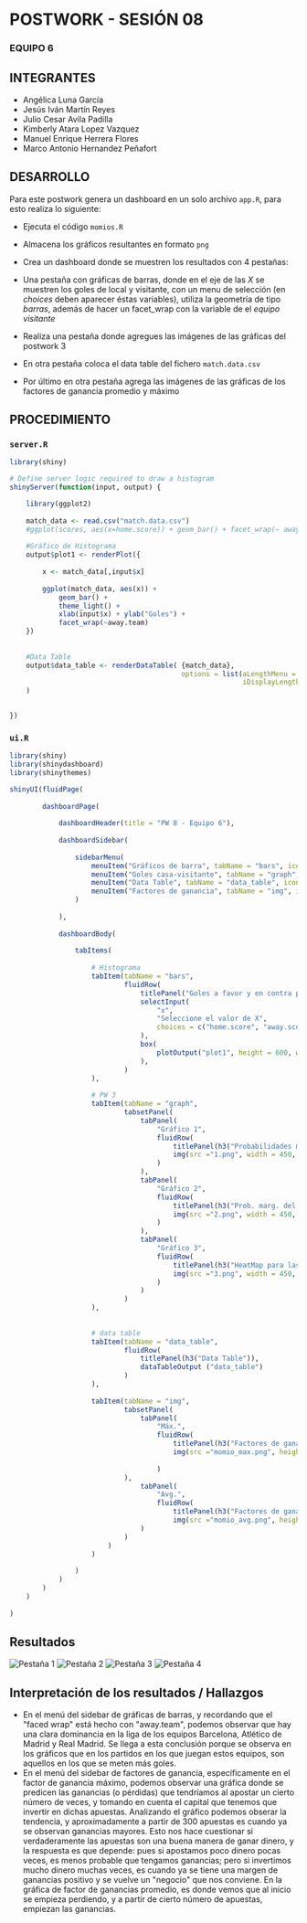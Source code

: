 #     POSTWORK - SESIÓN 08
### EQUIPO 6

## INTEGRANTES
- Angélica Luna García
- Jesús Iván Martín Reyes
- Julio Cesar Avila Padilla
- Kimberly Atara Lopez Vazquez
- Manuel Enrique Herrera Flores
- Marco Antonio Hernandez Peñafort


## DESARROLLO

Para este postwork genera un dashboard en un solo archivo `app.R`, para esto realiza lo siguiente: 

- Ejecuta el código `momios.R`

- Almacena los gráficos resultantes en formato `png` 

- Crea un dashboard donde se muestren los resultados con 4 pestañas:
   
- Una pestaña con gráficas de barras, donde en el eje de las _X_ se muestren los goles de local y visitante, con un menu de selección (en _choices_ deben aparecer éstas variables), utiliza la geometría de tipo _barras_, además de hacer un facet_wrap con la variable de el _equipo visitante_
   
- Realiza una pestaña donde agregues las imágenes de las gráficas del postwork 3
    
- En otra pestaña coloca el data table del fichero `match.data.csv` 
    
- Por último en otra pestaña agrega las imágenes de las gráficas de los factores de ganancia promedio y máximo


## PROCEDIMIENTO

### `server.R`

```R
library(shiny)

# Define server logic required to draw a histogram
shinyServer(function(input, output) {

    library(ggplot2)
    
    match_data <- read.csv("match.data.csv")
    #ggplot(scores, aes(x=home.score)) + geom_bar() + facet_wrap(~ away.team)
    
    #Gráfico de Histograma
    output$plot1 <- renderPlot({
        
        x <- match_data[,input$x]
        
        ggplot(match_data, aes(x)) + 
            geom_bar() +
            theme_light() + 
            xlab(input$x) + ylab("Goles") + 
            facet_wrap(~away.team)
    })
    
    
    #Data Table
    output$data_table <- renderDataTable( {match_data}, 
                                          options = list(aLengthMenu = c(10,15,25,50),
                                                         iDisplayLength = 15)
    )
    

})
```

### `ui.R`
````R
library(shiny)
library(shinydashboard)
library(shinythemes)

shinyUI(fluidPage(
        
        dashboardPage(
            
            dashboardHeader(title = "PW 8 - Equipo 6"),
            
            dashboardSidebar(
                
                sidebarMenu(
                    menuItem("Gráficos de barra", tabName = "bars", icon = icon("bar-chart")),
                    menuItem("Goles casa-visitante", tabName = "graph", icon = icon("area-chart")),
                    menuItem("Data Table", tabName = "data_table", icon = icon("table")),
                    menuItem("Factores de ganancia", tabName = "img", icon = icon("file-picture-o"))
                )
                
            ),
            
            dashboardBody(
                
                tabItems(
                    
                    # Histograma
                    tabItem(tabName = "bars",
                            fluidRow(
                                titlePanel("Goles a favor y en contra por equipo"), 
                                selectInput(
                                    "x",
                                    "Seleccione el valor de X",
                                    choices = c("home.score", "away.score")
                                ),
                                box(
                                    plotOutput("plot1", height = 600, width = 700)
                                ),
                            )
                    ),
                    
                    # PW 3
                    tabItem(tabName = "graph",
                            tabsetPanel(
                                tabPanel(
                                    "Gráfico 1",
                                    fluidRow(
                                        titlePanel(h3("Probabilidades marginales del número de goles que anota el equipo de casa")),
                                        img(src ="1.png", width = 450, height = 450)
                                    )
                                ),
                                tabPanel(
                                    "Gráfico 2",
                                    fluidRow(
                                        titlePanel(h3("Prob. marg. del número de goles que anota el equipo de visitante")),
                                        img(src ="2.png", width = 450, height = 450)
                                    )
                                ),
                                tabPanel(
                                    "Gráfico 3",
                                    fluidRow(
                                        titlePanel(h3("HeatMap para las probabilidades conjuntas")),
                                        img(src ="3.png", width = 450, height = 450)
                                    )
                                )
                            )
                    ),
                    
                    
                    # data table
                    tabItem(tabName = "data_table",
                            fluidRow(        
                                titlePanel(h3("Data Table")),
                                dataTableOutput ("data_table")
                            )
                    ), 
                    
                    tabItem(tabName = "img",
                            tabsetPanel(
                                tabPanel(
                                    "Máx.",
                                    fluidRow(
                                        titlePanel(h3("Factores de ganancia máximo")),
                                        img(src ="momio_max.png", height = 450)
                                        
                                    )
                            ),
                                tabPanel(
                                    "Avg.",
                                    fluidRow(
                                        titlePanel(h3("Factores de ganancia promedio")),
                                        img(src ="momio_avg.png", height = 450)
                                )
                            )
                        )
                    )
                    
                )
            )
        )
    )
    
)
````

## Resultados

![Pestaña 1](https://github.com/AvilaJulio/bedu-ds-equipo6/blob/main/Postwork%208/screenshots/1.png)
![Pestaña 2](https://github.com/AvilaJulio/bedu-ds-equipo6/blob/main/Postwork%208/screenshots/2.png)
![Pestaña 3](https://github.com/AvilaJulio/bedu-ds-equipo6/blob/main/Postwork%208/screenshots/3.png)
![Pestaña 4](https://github.com/AvilaJulio/bedu-ds-equipo6/blob/main/Postwork%208/screenshots/4.png)

## Interpretación de los resultados / Hallazgos

- En el menú del sidebar de gráficas de barras, y recordando que el "faced wrap" está hecho con "away.team", podemos observar que hay una clara dominancia en la liga de los equipos Barcelona, Atlético de Madrid y Real Madrid. Se llega a esta conclusión porque se observa en los gráficos que en los partidos en los que juegan estos equipos, son aquellos en los que se meten más goles.
- En el menú del sidebar de factores de ganancia, específicamente en el factor de ganancia máximo, podemos observar una gráfica donde se predicen las ganancias (o pérdidas) que tendríamos al apostar un cierto número de veces, y tomando en cuenta el capital que tenemos que invertir en dichas apuestas. Analizando el gráfico podemos obserar la tendencia, y aproximadamente a partir de 300 apuestas es cuando ya se observan ganancias mayores. Esto nos hace cuestionar si verdaderamente las apuestas son una buena manera de ganar dinero, y la respuesta es que depende: pues si apostamos poco dinero pocas veces, es menos probable que tengamos ganancias; pero si invertimos mucho dinero muchas veces, es cuando ya se tiene una margen de ganancias positivo y se vuelve un "negocio" que nos conviene. En la gráfica de factor de ganancias promedio, es donde vemos que al inicio se empieza perdiendo, y a partir de cierto número de apuestas, empiezan las ganancias.
